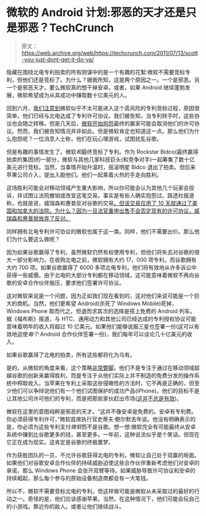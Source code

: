 # 微软的 Android 计划:邪恶的天才还是只是邪恶？TechCrunch

> 原文：<https://web.archive.org/web/https://techcrunch.com/2011/07/13/scott-you-just-dont-get-it-do-ya/>

隐藏在围绕北电专利拍卖的所有阴谋中的是一个有趣的花絮:微软不需要竞标专利，但他们还是竞标了。为什么？据我所知，这是两个原因之一。一个是邪恶。另一个是邪恶天才。要么微软真的想干掉安卓。或者，如果 Android 继续蓬勃发展，微软希望成为从其成功中赚取数十亿美元的人。

回到六月，[我们注意到](https://web.archive.org/web/20230130225907/https://techcrunch.com/2011/06/03/google-apple-nortel-patents/)微软似乎不太可能进入这个高风险的专利竞标过程，原因很简单，他们已经与北电达成了专利许可协议。我们被告知，当专利转手时，这些协议也会随之转移。但是几天后，[微软开始抱怨](https://web.archive.org/web/20230130225907/https://techcrunch.com/2011/06/13/microsoft-google-patent-fight/)最终的赢家可能会取消他们的许可协议。然而，我们被告知情况并非如此。但是微软肯定也知道这一点。那么他们为什么抱怨呢？一位消息人士称，他们在玩心理游戏，试图扰乱谷歌。

但是有趣的事情发生了。微软*和*最终竞标了专利。作为 Rockstar Bidco(最终赢得拍卖的集团)的一部分，微软与其他几家科技巨头(和竞争对手)一起筹集了数十亿美元进行竞标。当然，当事情开始升温时，摇滚明星 Bidco 退出了拍卖。但后来苹果公司介入，提出入股他们。他们一起乘着火热的手走向胜利。

这场胜利可能会对移动领域产生重大影响，所以你可能会认为其他几个玩家会投诉，并试图让法院撤销或改变这笔交易。事实是有些人确实抱怨过。路透社报道称，也就是说，威瑞森和惠普反对谷歌的交易[。但该交易仅用了 10 天就通过了美国和加拿大的法院。为什么？因为一旦法官重申出售不会否定现有的许可协议，威瑞森和惠普就放弃了反对。](https://web.archive.org/web/20230130225907/https://techcrunch.com/2011/07/01/google-nortel-patents/)

同样拥有北电专利许可协议的微软也属于这一类。同样，他们不需要出价。那么他们为什么要这么做呢？

因为如果谷歌赢得了专利，虽然微软仍然有权使用专利，但他们将失去对谷歌的很大一部分影响力。在收购北电之前，微软拥有大约 17，000 项专利，而谷歌拥有大约 700 项。如果谷歌赢得了 6000 多项北电专利，他们将有效地从许多诉讼中获得一些威慑。由于北电的大部分专利都在移动领域，这可能意味着微软不再向谷歌的安卓合作伙伴施压，要求他们签署许可协议。

这对微软来说是一个问题，因为正如我们现在看到的，这对他们来说可能是一个巨大的商机。当然，他们更希望 Android(杀死了 Windows Mobile)死掉，Windows Phone 取而代之。但退而求其次的选择是搭上免费的 Android 列车。据《福布斯》报道，与 HTC、通用动力和其他公司已经达成的专利授权协议可能意味着明年的收入将超过 10 亿美元。如果他们能够说服三星也签署一份(这可以有效地迫使*每个* Android 合作伙伴签署一份)，我们每年可以谈论几十亿美元的收入。

如果谷歌赢得了北电的拍卖，所有这些都将化为乌有。

是的，从微软的角度来看，这个策略[非常蹩脚](https://web.archive.org/web/20230130225907/https://techcrunch.com/2011/03/21/this-title-is-patented-pay-me/)。他们不是专注于通过在移动领域超越谷歌的创新来赢得胜利，而是专注于从他们实际上并不制造的免费分发的操作系统中榨取收入。当苹果在专利上采取这些侵略性的方法时，它不再是正确的，但至少他们可以争辩说他们有一个他们试图保护的成功产品(iPhone)。他们的目标不是让其他公司许可他们的专利，而是把那些家伙赶出市场([这并不总是有效](https://web.archive.org/web/20230130225907/https://techcrunch.com/2011/06/14/apple-nokia-settle-all-patent-disputes-after-apple-agrees-to-pay-up/))。

微软在这里的意图纯粹是邪恶的天才。“这并不像安卓是免费的。安卓有专利费。你必须获得专利许可，”微软首席执行官史蒂夫·鲍尔默去年说。他没有明确表示的是，你必须为这些专利支付*微软*而不是谷歌。想一想:微软完全有可能最终从安卓系统中赚到比谷歌更多的钱，甚至更多。一年前，这种说法似乎是个笑话。但现在它正在成为现实。这肯定是谷歌的终极噩梦。

作为获胜团队的一员，不允许谷歌获得北电的专利，微软让自己处于双赢的局面。如果他们对谷歌安卓合作伙伴的持续威胁迫使这些合作伙伴重新考虑他们对安卓的承诺，那么 Windows Phone 会张开双臂等待。如果威胁导致许可协议和安卓的持续崛起，那么每个参与的原始设备制造商都会有一大笔钱。

所以不，微软不需要竞标北电的专利。但这样做可能是微软从未采取过的最好的行动之一。奇怪的是，他们应该感谢苹果。当然，在这种情况下，他们可能会玩自己的小游戏。靠近你的敌人。或者让他们继续战斗。